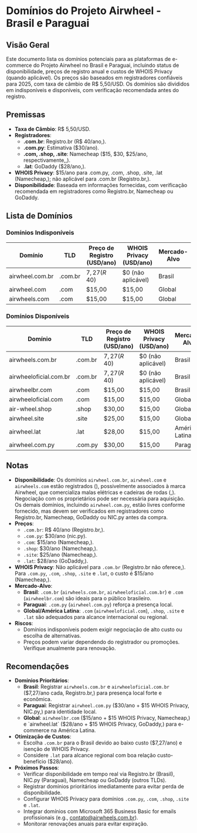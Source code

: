 # Domínios do Projeto Airwheel - Brasil e Paraguai

## Visão Geral
Este documento lista os domínios potenciais para as plataformas de e-commerce do Projeto Airwheel no Brasil e Paraguai, incluindo status de disponibilidade, preços de registro anual e custos de WHOIS Privacy (quando aplicável). Os preços são baseados em registradores confiáveis para 2025, com taxa de câmbio de R$ 5,50/USD. Os domínios são divididos em indisponíveis e disponíveis, com verificação recomendada antes do registro.

## Premissas
- **Taxa de Câmbio**: R$ 5,50/USD.
- **Registradores**:
  - **.com.br**: Registro.br (R$ 40/ano,).
  - **.com.py**: Estimativa ($30/ano).
  - **.com, .shop, .site**: Namecheap ($15, $30, $25/ano, respectivamente,,).
  - **.lat**: GoDaddy ($28/ano,).
- **WHOIS Privacy**: $15/ano para .com.py, .com, .shop, .site, .lat (Namecheap,); não aplicável para .com.br (Registro.br,).
- **Disponibilidade**: Baseada em informações fornecidas, com verificação recomendada em registradores como Registro.br, Namecheap ou GoDaddy.

## Lista de Domínios
### Domínios Indisponíveis
| Domínio                     | TLD     | Preço de Registro (USD/ano) | WHOIS Privacy (USD/ano) | Mercado-Alvo |
|-----------------------------|---------|----------------------------|-------------------------|--------------|
| airwheel.com.br             | .com.br | $7,27 (R$ 40)              | $0 (não aplicável)      | Brasil       |
| airwheel.com                | .com    | $15,00                     | $15,00                  | Global       |
| airwheels.com               | .com    | $15,00                     | $15,00                  | Global       |

### Domínios Disponíveis
| Domínio                     | TLD     | Preço de Registro (USD/ano) | WHOIS Privacy (USD/ano) | Mercado-Alvo |
|-----------------------------|---------|----------------------------|-------------------------|--------------|
| airwheels.com.br            | .com.br | $7,27 (R$ 40)              | $0 (não aplicável)      | Brasil       |
| airwheeloficial.com.br      | .com.br | $7,27 (R$ 40)              | $0 (não aplicável)      | Brasil       |
| airwheelbr.com              | .com    | $15,00                     | $15,00                  | Brasil       |
| airwheeloficial.com         | .com    | $15,00                     | $15,00                  | Global       |
| air-wheel.shop              | .shop   | $30,00                     | $15,00                  | Global       |
| airwheel.site               | .site   | $25,00                     | $15,00                  | Global       |
| airwheel.lat                | .lat    | $28,00                     | $15,00                  | América Latina |
| airwheel.com.py             | .com.py | $30,00                     | $15,00                  | Paraguai     |

## Notas
- **Disponibilidade**: Os domínios `airwheel.com.br`, `airwheel.com` e `airwheels.com` estão registrados (), possivelmente associados à marca Airwheel, que comercializa malas elétricas e cadeiras de rodas (,). Negociação com os proprietários pode ser necessária para aquisição. Os demais domínios, incluindo `airwheel.com.py`, estão livres conforme fornecido, mas devem ser verificados em registradores como Registro.br, Namecheap, GoDaddy ou NIC.py antes da compra.
- **Preços**:
  - `.com.br`: R$ 40/ano (Registro.br,).
  - `.com.py`: $30/ano (nic.py).
  - `.com`: $15/ano (Namecheap,).
  - `.shop`: $30/ano (Namecheap,).
  - `.site`: $25/ano (Namecheap,).
  - `.lat`: $28/ano (GoDaddy,).
- **WHOIS Privacy**: Não aplicável para `.com.br` (Registro.br não oferece,). Para `.com.py`, `.com`, `.shop`, `.site` e `.lat`, o custo é $15/ano (Namecheap,).
- **Mercado-Alvo**:
  - **Brasil**: `.com.br` (`airwheels.com.br`, `airwheeloficial.com.br`) e `.com` (`airwheelbr.com`) são ideais para o público brasileiro.
  - **Paraguai**: `.com.py` (`airwheel.com.py`) reforça a presença local.
  - **Global/América Latina**: `.com` (`airwheeloficial.com`), `.shop`, `.site` e `.lat` são adequados para alcance internacional ou regional.
- **Riscos**:
  - Domínios indisponíveis podem exigir negociação de alto custo ou escolha de alternativas.
  - Preços podem variar dependendo do registrador ou promoções. Verifique anualmente para renovação.

## Recomendações
- **Domínios Prioritários**:
  - **Brasil**: Registrar `airwheels.com.br` e `airwheeloficial.com.br` ($7,27/ano cada, Registro.br,) para presença local forte e econômica.
  - **Paraguai**: Registrar `airwheel.com.py` ($30/ano + $15 WHOIS Privacy, NIC.py,) para identidade local.
  - **Global**: `airwheelbr.com` ($15/ano + $15 WHOIS Privacy, Namecheap,) e `airwheel.lat` ($28/ano + $15 WHOIS Privacy, GoDaddy,) para e-commerce na América Latina.
- **Otimização de Custos**:
  - Escolha `.com.br` para o Brasil devido ao baixo custo ($7,27/ano) e isenção de WHOIS Privacy.
  - Considere `.lat` para alcance regional com boa relação custo-benefício ($28/ano).
- **Próximos Passos**:
  - Verificar disponibilidade em tempo real via Registro.br (Brasil), NIC.py (Paraguai), Namecheap ou GoDaddy (outros TLDs).
  - Registrar domínios prioritários imediatamente para evitar perda de disponibilidade.
  - Configurar WHOIS Privacy para domínios `.com.py`, `.com`, `.shop`, `.site` e `.lat`.
  - Integrar domínios com Microsoft 365 Business Basic for emails profissionais (e.g., contato@airwheels.com.br).
  - Monitorar renovações anuais para evitar expiração.
